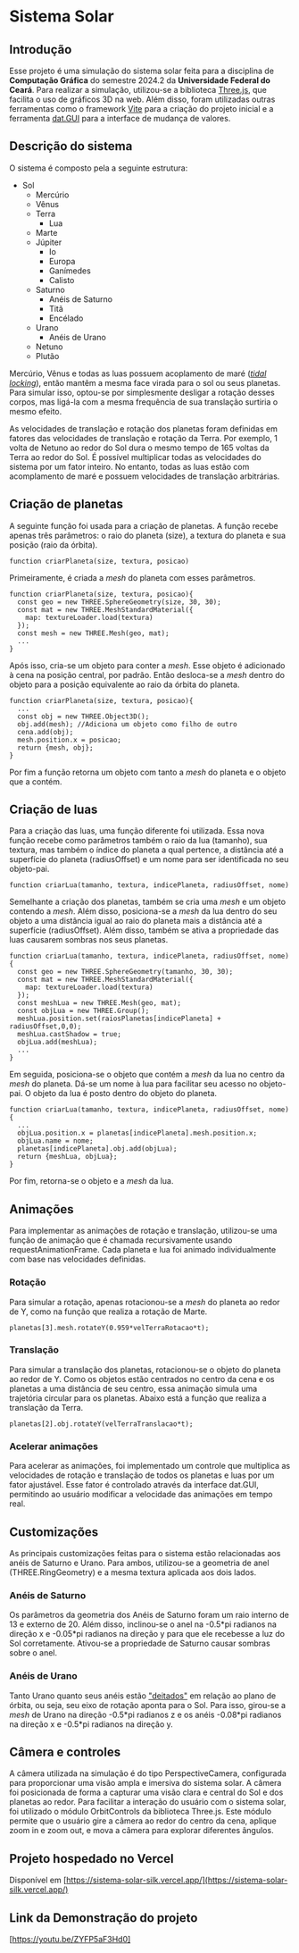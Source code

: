 # Sistema Solar

## Introdução

Esse projeto é uma simulação do sistema solar feita para a disciplina de **Computação Gráfica** do semestre 2024.2 da **Universidade Federal do Ceará**. Para realizar a simulação, utilizou-se a biblioteca [Three.js](https://threejs.org/), que facilita o uso de gráficos 3D na web. Além disso, foram utilizadas outras ferramentas como o framework [Vite](https://vite.dev/) para a criação do projeto inicial e a ferramenta [dat.GUI](https://github.com/dataarts/dat.gui) para a interface de mudança de valores.

## Descrição do sistema

O sistema é composto pela a seguinte estrutura:
- Sol
    - Mercúrio
    - Vênus
    - Terra
        - Lua
    - Marte
    - Júpiter
        - Io
        - Europa
        - Ganímedes
        - Calisto
    - Saturno
        - Anéis de Saturno
        - Titã
        - Encélado
    - Urano
        - Anéis de Urano
    - Netuno
    - Plutão

Mercúrio, Vênus e todas as luas possuem acoplamento de maré ([*tidal locking*](https://en.wikipedia.org/wiki/Tidal_locking)), então mantêm a mesma face virada para o sol ou seus planetas. Para simular isso, optou-se por simplesmente desligar a rotação desses corpos, mas ligá-la com a mesma frequência de sua translação surtiria o mesmo efeito.

As velocidades de translação e rotação dos planetas foram definidas em fatores das velocidades de translação e rotação da Terra. Por exemplo, 1 volta de Netuno ao redor do Sol dura o mesmo tempo de 165 voltas da Terra ao redor do Sol. É possível multiplicar todas as velocidades do sistema por um fator inteiro. No entanto, todas as luas estão com acomplamento de maré e possuem velocidades de translação arbitrárias.

## Criação de planetas

A seguinte função foi usada para a criação de planetas. A função recebe apenas três parâmetros: o raio do planeta (size), a textura do planeta e sua posição (raio da órbita).
```
function criarPlaneta(size, textura, posicao)
```
Primeiramente, é criada a *mesh* do planeta com esses parâmetros.
```
function criarPlaneta(size, textura, posicao){
  const geo = new THREE.SphereGeometry(size, 30, 30);
  const mat = new THREE.MeshStandardMaterial({
    map: textureLoader.load(textura)
  });
  const mesh = new THREE.Mesh(geo, mat);
  ...
}
```
Após isso, cria-se um objeto para conter a *mesh*. Esse objeto é adicionado à cena na posição central, por padrão. Então desloca-se a *mesh* dentro do objeto para a posição equivalente ao raio da órbita do planeta.
```
function criarPlaneta(size, textura, posicao){
  ...
  const obj = new THREE.Object3D();
  obj.add(mesh); //Adiciona um objeto como filho de outro
  cena.add(obj);
  mesh.position.x = posicao;
  return {mesh, obj};
}
```
Por fim a função retorna um objeto com tanto a *mesh* do planeta e o objeto que a contém.

## Criação de luas
Para a criação das luas, uma função diferente foi utilizada. Essa nova função recebe como parâmetros também o raio da lua (tamanho), sua textura, mas também o índice do planeta a qual pertence, a distância até a superfície do planeta (radiusOffset) e um nome para ser identificada no seu objeto-pai.
```
function criarLua(tamanho, textura, indicePlaneta, radiusOffset, nome)
```
Semelhante a criação dos planetas, também se cria uma *mesh* e um objeto contendo a *mesh*. Além disso, posiciona-se a *mesh* da lua dentro do seu objeto a uma distância igual ao raio do planeta mais a distância até a superfície (radiusOffset). Além disso, também se ativa a propriedade das luas causarem sombras nos seus planetas.
```
function criarLua(tamanho, textura, indicePlaneta, radiusOffset, nome){
  const geo = new THREE.SphereGeometry(tamanho, 30, 30);
  const mat = new THREE.MeshStandardMaterial({
    map: textureLoader.load(textura)
  });
  const meshLua = new THREE.Mesh(geo, mat);
  const objLua = new THREE.Group();
  meshLua.position.set(raiosPlanetas[indicePlaneta] + radiusOffset,0,0);
  meshLua.castShadow = true;
  objLua.add(meshLua);
  ...
}
```
Em seguida, posiciona-se o objeto que contém a *mesh* da lua no centro da *mesh* do planeta. Dá-se um nome à lua para facilitar seu acesso no objeto-pai. O objeto da lua é posto dentro do objeto do planeta.
```
function criarLua(tamanho, textura, indicePlaneta, radiusOffset, nome){
  ...
  objLua.position.x = planetas[indicePlaneta].mesh.position.x;
  objLua.name = nome;
  planetas[indicePlaneta].obj.add(objLua);
  return {meshLua, objLua};
}
```
Por fim, retorna-se o objeto e a *mesh* da lua.

## Animações
Para implementar as animações de rotação e translação, utilizou-se uma função de animação que é chamada recursivamente usando requestAnimationFrame. Cada planeta e lua foi animado individualmente com base nas velocidades definidas.
### Rotação

Para simular a rotação, apenas rotacionou-se a *mesh* do planeta ao redor de Y, como na função que realiza a rotação de Marte.
```
planetas[3].mesh.rotateY(0.959*velTerraRotacao*t);
```

### Translação

Para simular a translação dos planetas, rotacionou-se o objeto do planeta ao redor de Y. Como os objetos estão centrados no centro da cena e os planetas a uma distância de seu centro, essa animação simula uma trajetória circular para os planetas. Abaixo está a função que realiza a translação da Terra.
```
planetas[2].obj.rotateY(velTerraTranslacao*t);
```

### Acelerar animações
Para acelerar as animações, foi implementado um controle que multiplica as velocidades de rotação e translação de todos os planetas e luas por um fator ajustável. Esse fator é controlado através da interface dat.GUI, permitindo ao usuário modificar a velocidade das animações em tempo real.

## Customizações

As principais customizações feitas para o sistema estão relacionadas aos anéis de Saturno e Urano. Para ambos, utilizou-se a geometria de anel (THREE.RingGeometry) e a mesma textura aplicada aos dois lados.

### Anéis de Saturno

Os parâmetros da geometria dos Anéis de Saturno foram um raio interno de 13 e externo de 20. Além disso, inclinou-se o anel na -0.5\*pi radianos na direção x e -0.05\*pi radianos na direção y para que ele recebesse a luz do Sol corretamente. Ativou-se a propriedade de Saturno causar sombras sobre o anel.

### Anéis de Urano

Tanto Urano quanto seus anéis estão ["deitados"](https://en.wikipedia.org/wiki/Uranus#Axial_tilt) em relação ao plano de órbita, ou seja, seu eixo de rotação aponta para o Sol. Para isso, girou-se a *mesh* de Urano na direção -0.5\*pi radianos z e os anéis -0.08\*pi radianos na direção x e -0.5\*pi radianos na direção y.

## Câmera e controles
A câmera utilizada na simulação é do tipo PerspectiveCamera, configurada para proporcionar uma visão ampla e imersiva do sistema solar. A câmera foi posicionada de forma a capturar uma visão clara e central do Sol e dos planetas ao redor. Para facilitar a interação do usuário com o sistema solar, foi utilizado o módulo OrbitControls da biblioteca Three.js. Este módulo permite que o usuário gire a câmera ao redor do centro da cena, aplique zoom in e zoom out, e mova a câmera para explorar diferentes ângulos.
## Projeto hospedado no Vercel

Disponível em [https://sistema-solar-silk.vercel.app/](https://sistema-solar-silk.vercel.app/)

## Link da Demonstração do projeto

[https://youtu.be/ZYFP5aF3Hd0]


